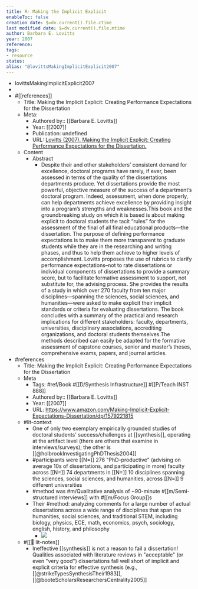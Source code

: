 ```yaml
---
title: R- Making the Implicit Explicit
enableToc: false
creation date: $=dv.current().file.ctime
last modified date: $=dv.current().file.mtime
author: Barbara E. Lovitts
year: 2007
reference: 
tags:
- resource
status: 
alias: "@lovittsMakingImplicitExplicit2007"
---
```


- lovittsMakingImplicitExplicit2007
- 
- #[[references]]
    - Title: Making the Implicit Explicit: Creating Performance Expectations for the Dissertation
    - Meta:
        - Authored by:: [[Barbara E. Lovitts]] 
        - Year: [[2007]]
        - Publication: undefined
        - URL: [Lovitts (2007). Making the Implicit Explicit: Creating Performance Expectations for the Dissertation.](https://www.amazon.com/Making-Implicit-Explicit-Expectations-Dissertation/dp/1579221815)
    - Content
        - Abstract
            - Despite their and other stakeholders’ consistent demand for excellence, doctoral programs have rarely, if ever, been assessed in terms of the quality of the dissertations departments produce. Yet dissertations provide the most powerful, objective measure of the success of a department’s doctoral program. Indeed, assessment, when done properly, can help departments achieve excellence by providing insight into a program’s strengths and weaknesses.This book and the groundbreaking study on which it is based is about making explicit to doctoral students the tacit “rules” for the assessment of the final of all final educational products―the dissertation. The purpose of defining performance expectations is to make them more transparent to graduate students while they are in the researching and writing phases, and thus to help them achieve to higher levels of accomplishment. Lovitts proposes the use of rubrics to clarify performance expectations–not to rate dissertations or individual components of dissertations to provide a summary score, but to facilitate formative assessment to support, not substitute for, the advising process. She provides the results of a study in which over 270 faculty from ten major disciplines―spanning the sciences, social sciences, and humanities―were asked to make explicit their implicit standards or criteria for evaluating dissertations. The book concludes with a summary of the practical and research implications for different stakeholders: faculty, departments, universities, disciplinary associations, accrediting organizations, and doctoral students themselves.The methods described can easily be adapted for the formative assessment of capstone courses, senior and master’s theses, comprehensive exams, papers, and journal articles.
- #references
    - Title: Making the Implicit Explicit: Creating Performance Expectations for the Dissertation
    - Meta
        - Tags: #ref/Book #[[D/Synthesis Infrastructure]] #[[P/Teach INST 888]]
        - Authored by:: [[Barbara E. Lovitts]]
        - Year: [[2007]]
        - URL: https://www.amazon.com/Making-Implicit-Explicit-Expectations-Dissertation/dp/1579221815
    - #lit-context
        - One of only two exemplary empirically grounded studies of doctoral students' success/challenges at [[synthesis]], operating at the artifact level (there are others that examine in interviews/surveys); the other is [[@holbrookInvestigatingPhDThesis2004]]
        - #participants were [[N=]] 276 "PhD-productive" (advising on average 10s of dissertations, and participating in more) faculty across [[N=]] 74 departments in [[N=]] 10 disciplines spanning the sciences, social sciences, and humanities, across [[N=]] 9 different universities
        - #method was #m/Qualitative analysis of ~90-minute #[[m/Semi-structured interviews]] with #[[m/Focus Group]]s
        - Their #method: analyzing  comments for a large number of actual dissertations across a wide range of disciplines that span the humanities, social sciences, and traditional STEM, including biology, physics, ECE, math, economics, psych, sociology, english, history, and philosophy
            - ![](https://firebasestorage.googleapis.com/v0/b/firescript-577a2.appspot.com/o/imgs%2Fapp%2Fmegacoglab%2FRu2_E_qw_N?alt=media&token=53a8fa79-3acc-4eb0-bb92-845a1b86d0e6)
    - #[[📝 lit-notes]]
        - Ineffective [[synthesis]] is not a reason to fail a dissertation! Qualities associated with literature reviews in "acceptable" (or even "very good")  dissertations fall well short of implicit and explicit criteria for effective synthesis (e.g., [[@strikeTypesSynthesisTheir1983]], [[@booteScholarsResearchersCentrality2005]]

